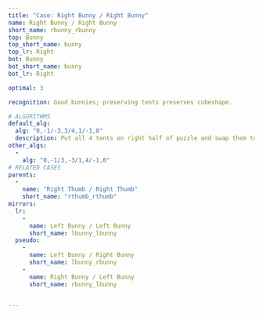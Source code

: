 ```yaml
---
title: "Case: Right Bunny / Right Bunny"
name: Right Bunny / Right Bunny
short_name: rbunny_rbunny
top: Bunny
top_short_name: bunny
top_lr: Right
bot: Bunny
bot_short_name: bunny
bot_lr: Right

optimal: 3

recognition: Good bunnies; preserving tents preserves cubeshape.

# ALGORITHMS
default_alg:
  alg: "0,-1/-3,3/4,1/-1,0"
  description: Put all 4 tents on right half of puzzle and swap them to get good thumbs.
other_algs:
  -
    alg: "0,-1/3,-3/1,4/-1,0"
# RELATED CASES
parents:
  -
    name: "Right Thumb / Right Thumb"
    short_name: "rthumb_rthumb"
mirrors:
  lr:
    -
      name: Left Bunny / Left Bunny
      short_name: lbunny_lbunny
  pseudo:
    -
      name: Left Bunny / Right Bunny
      short_name: lbunny_rbunny
    -
      name: Right Bunny / Left Bunny
      short_name: rbunny_lbunny


---
```



